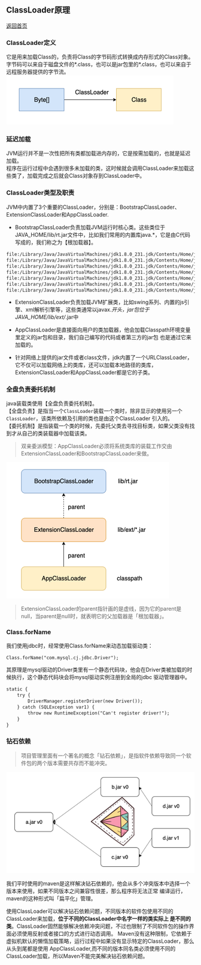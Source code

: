 ## ClassLoader原理
[返回首页](../index.md)

### ClassLoader定义
它是用来加载Class的，负责将Class的字节码形式转换成内存形式的Class对象。  
字节码可以来自于磁盘文件的*.class，也可以是jar包里的*.class，也可以来自于远程服务器提供的字节流。  
![ClassLoader作用](../../../resources/img/other/ClassLoader作用.png)

### 延迟加载
JVM运行并不是一次性把所有类都加载进内存的，它是按需加载的，也就是延迟加载。  
程序在运行过程中会遇到很多未加载的类，这时候就会调用ClassLoader来加载这些类了，加载完成之后就会Class对象存到ClassLoader中。  

### ClassLoader类型及职责
JVM中内置了3个重要的ClassLoader，分别是：BootstrapClassLoader、ExtensionClassLoader和AppClassLoader.  
- BootstrapClassLoader负责加载JVM运行时核心类。这些类位于JAVA_HOME/lib/rt.jar文件中，比如我们常用的内置库java.*，它是由C代码
写成的，我们称之为【根加载器】。    
```
file:/Library/Java/JavaVirtualMachines/jdk1.8.0_231.jdk/Contents/Home/jre/lib/resources.jar
file:/Library/Java/JavaVirtualMachines/jdk1.8.0_231.jdk/Contents/Home/jre/lib/rt.jar
file:/Library/Java/JavaVirtualMachines/jdk1.8.0_231.jdk/Contents/Home/jre/lib/sunrsasign.jar
file:/Library/Java/JavaVirtualMachines/jdk1.8.0_231.jdk/Contents/Home/jre/lib/jsse.jar
file:/Library/Java/JavaVirtualMachines/jdk1.8.0_231.jdk/Contents/Home/jre/lib/jce.jar
file:/Library/Java/JavaVirtualMachines/jdk1.8.0_231.jdk/Contents/Home/jre/lib/charsets.jar
file:/Library/Java/JavaVirtualMachines/jdk1.8.0_231.jdk/Contents/Home/jre/lib/jfr.jar
```
- ExtensionClassLoader负责加载JVM扩展类，比如swing系列、内置的js引擎、xml解析引擎等，这些类通常以javax.*开头，jar包位于
JAVA_HOME/lib/ext/*.jar中  
- AppClassLoader是直接面向用户的类加载器，他会加载Classpath环境变量里定义的jar包和目录，我们自己编写的代码或者第三方的jar包
也是通过它来加载的。  

- 针对网络上提供的jar文件或者class文件，jdk内置了一个URLClassLoader，它不仅可以加载网络上的类库，还可以加载本地路径的类库，
ExtensionClassLoader和AppClassLoader都是它的子类。  

### 全盘负责委托机制
java装载类使用【全盘负责委托机制】。  
【全盘负责】是指当一个`ClassLoader`装载一个类时，除非显示的使用另一个`ClassLoader`，该类所依赖及引用的类也是由这个ClassLoader
引入的。  
【委托机制】是指装载一个类的时候，先委托父类去寻找目标类，如果父类没有找到才从自己的类装载器中加载该类。  
> 双亲委派模型：AppClassLoader必须将系统类库的装载工作交由ExtensionClassLoader和BootstrapClassLoader来做。  

![双亲委派模型图](../../../resources/img/other/双亲委派模型.png)
> ExtensionClassLoader的parent指针画的是虚线，因为它的parent是null，当parent是null时，就表明它的父加载器是「根加载器」。  

### Class.forName
我们使用jdbc时，经常使用Class.forName来动态加载驱动类：  
```
Class.forName("com.mysql.cj.jdbc.Driver");
``` 
其原理是mysql驱动的Driver类里有一个静态代码块，他会在Driver类被加载的时候执行，这个静态代码块会将mysql驱动实例注册到全局的jdbc
驱动管理器中。  
```$xslt
static {
    try {
        DriverManager.registerDriver(new Driver());
    } catch (SQLException var1) {
        throw new RuntimeException("Can't register driver!");
    }
}
``` 

### 钻石依赖
> 项目管理里面有一个著名的概念「钻石依赖」，是指软件依赖导致同一个软件包的两个版本需要共存而不能冲突。

![钻石依赖](../../../resources/img/other/钻石依赖.png)

我们平时使用的maven是这样解决钻石依赖的，他会从多个冲突版本中选择一个版本来使用，如果不同版本之间兼容性很差，那么程序将无法正常
编译运行，maven的这种形式叫「扁平化」管理。  

使用ClassLoader可以解决钻石依赖问题，不同版本的软件包使用不同的ClassLoader来加载，**位于不同的ClassLoader中名字一样的类实际上
是不同的类**。ClassLoader固然能够解决依赖冲突问题，不过也限制了不同软件包的操作界面必须使用反射或者接口的方式进行动态调用。
Maven没有这种限制，它依赖于虚拟机默认的懒惰加载策略，运行过程中如果没有显示特定的ClassLoader，那么从头到尾都是使用
AppClassLoader,而不同的版本同名类必须使用不同的ClassLoader加载，所以Maven不能完美解决钻石依赖问题。
